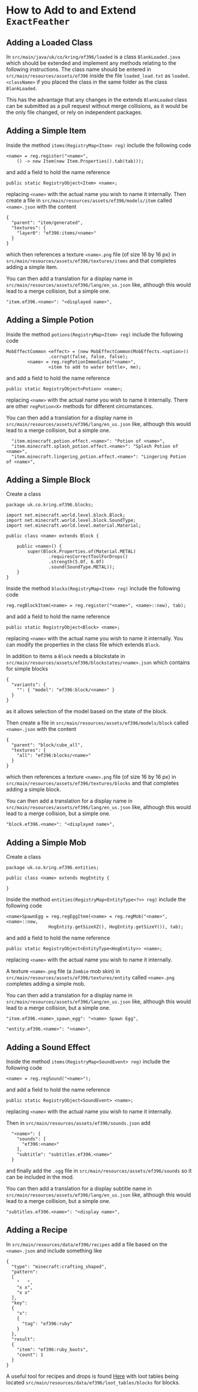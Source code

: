 # How to Add to and Extend `ExactFeather`

## Adding a Loaded Class
In `src/main/java/uk/co/kring/ef396/loaded` is a class `BlankLoaded.java` which should be extended and implement any methods relating to the following instructions. The class name should be entered in `src/main/resources/assets/ef396` inside the file `loaded_load.txt` as `loaded.<className>` if you placed the class in the same folder as the class `BlankLoaded`.

This has the advantage that any changes in the extends `BlankLoaded` class can be submitted as a pull request without merge collisions, as it would be the only file changed, or rely on independent packages.

## Adding a Simple Item
Inside the method `items(RegistryMap<Item> reg)` include the following code
```
<name> = reg.register("<name>",
    () -> new Item(new Item.Properties().tab(tab)));
```
and add a field to hold the name reference
```
public static RegistryObject<Item> <name>;
```
replacing `<name>` with the actual name you wish to name it internally. Then create a file in `src/main/resources/assets/ef396/models/item` called `<name>.json` with the content
```
{
  "parent": "item/generated",
  "textures": {
    "layer0": "ef396:items/<name>"
  }
}
```
which then references a texture `<name>.png` file (of size 16 by 16 px) in `src/main/resources/assets/ef396/textures/items` and that completes adding a simple item.

You can then add a translation for a display name in `src/main/resources/assets/ef396/lang/en_us.json` like, although this would lead to a merge collision, but a simple one.
```
"item.ef396.<name>": "<displayed name>",
```

## Adding a Simple Potion
Inside the method `potions(RegistryMap<Item> reg)` include the following code
```
MobEffectCommon <effect> = (new MobEffectCommon(MobEffects.<option>))
                .corrupt(false, false, false);
        <name> = reg.regPotionImmediate("<name>",
                <item to add to water bottle>, me);
```
and add a field to hold the name reference
```
public static RegistryObject<Potion> <name>;
```
replacing `<name>` with the actual name you wish to name it internally. There are other `regPotion<X>` methods for different circumstances.

You can then add a translation for a display name in `src/main/resources/assets/ef396/lang/en_us.json` like, although this would lead to a merge collision, but a simple one.
```
  "item.minecraft.potion.effect.<name>": "Potion of <name>",
  "item.minecraft.splash_potion.effect.<name>": "Splash Potion of <name>",
  "item.minecraft.lingering_potion.effect.<name>": "Lingering Potion of <name>",
```

## Adding a Simple Block
Create a class
```
package uk.co.kring.ef396.blocks;

import net.minecraft.world.level.block.Block;
import net.minecraft.world.level.block.SoundType;
import net.minecraft.world.level.material.Material;

public class <name> extends Block {

    public <name>() {
        super(Block.Properties.of(Material.METAL)
                .requiresCorrectToolForDrops()
                .strength(5.0f, 6.0f)
                .sound(SoundType.METAL));
    }
}
```
Inside the method `blocks(RegistryMap<Item> reg)` include the following code
```
reg.regBlockItem(<name> = reg.register("<name>", <name>::new), tab);
```
and add a field to hold the name reference
```
public static RegistryObject<Block> <name>;
```
replacing `<name>` with the actual name you wish to name it internally. You can modify the properties in the class file which extends `Block`.

In addition to items a `Block` needs a blockstate in `src/main/resources/assets/ef396/blockstates/<name>.json` which contains for simple blocks
```
{
  "variants": {
    "": { "model": "ef396:block/<name>" }
  }
}
```
as it allows selection of the model based on the state of the block.

Then create a file in `src/main/resources/assets/ef396/models/block` called `<name>.json` with the content
```
{
  "parent": "block/cube_all",
  "textures": {
    "all": "ef396:blocks/<name>"
  }
}
```
which then references a texture `<name>.png` file (of size 16 by 16 px) in `src/main/resources/assets/ef396/textures/blocks` and that completes adding a simple block.

You can then add a translation for a display name in `src/main/resources/assets/ef396/lang/en_us.json` like, although this would lead to a merge collision, but a simple one.
```
"block.ef396.<name>": "<displayed name>",
```

## Adding a Simple Mob
Create a class
```
package uk.co.kring.ef396.entities;

public class <name> extends HogEntity {

}
```

Inside the method `entities(RegistryMap<EntityType<?>> reg)` include the following code
```
<name>SpawnEgg = reg.regEggItem(<name> = reg.regMob("<name>", <name>::new,
                HogEntity.getSizeXZ(), HogEntity.getSizeY()), tab);
```
and add a field to hold the name reference
```
public static RegistryObject<EntityType<HogEntity>> <name>;
```
replacing `<name>` with the actual name you wish to name it internally.

A texture `<name>.png` file (a `Zombie` mob skin) in `src/main/resources/assets/ef396/textures/entity` called `<name>.png` completes adding a simple mob.

You can then add a translation for a display name in `src/main/resources/assets/ef396/lang/en_us.json` like, although this would lead to a merge collision, but a simple one.
```
"item.ef396.<name>_spawn_egg": "<name> Spawn Egg",

"entity.ef396.<name>": "<name>",
```

## Adding a Sound Effect
Inside the method `items(RegistryMap<SoundEvent> reg)` include the following code
```
<name> = reg.regSound("<name>");
```
and add a field to hold the name reference
```
public static RegistryObject<SoundEvent> <name>;
```
replacing `<name>` with the actual name you wish to name it internally.

Then in `src/main/resources/assets/ef396/sounds.json` add
```
  "<name>": {
    "sounds": [
      "ef396:<name>"
    ],
    "subtitle": "subtitles.ef396.<name>"
  }
```
and finally add the `.ogg` file in `src/main/resources/assets/ef396/sounds` so it can be included in the mod.

You can then add a translation for a display subtitle name in `src/main/resources/assets/ef396/lang/en_us.json` like, although this would lead to a merge collision, but a simple one.
```
"subtitles.ef396.<name>": "<display name>",
```

## Adding a Recipe
In `src/main/resources/data/ef396/recipes` add a file based on the `<name>.json` and include something like
```
{
  "type": "minecraft:crafting_shaped",
  "pattern":
  [
    "   ",
    "x x",
    "x x"
  ],
  "key":
  {
    "x":
    {
      "tag": "ef396:ruby"
    }
  },
  "result":
  {
    "item": "ef396:ruby_boots",
    "count": 1
  }
}
```
A useful tool for recipes and drops is found [Here](https://misode.github.io/loot-table/) with loot tables being located `src/main/resources/data/ef396/loot_tables/blocks` for blocks.